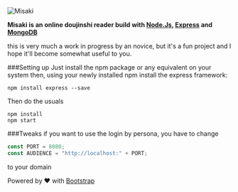 ![Misaki][LogoMain]

**Misaki is an online doujinshi reader build with [Node.Js][Nodejs], [Express][Express] and [MongoDB][MongoDB]**


this is very much a work in progress by an novice, 
but it's a fun project and I hope it'll become somewhat useful to you.

###Setting up
Just install the npm package or any equivalent on your system then, using
your newly installed npm install the express framework:
```
npm install express --save
```

Then do the usuals

```
npm install
npm start
```


###Tweaks
if you want to use the login by persona, you have to change

```javascript
const PORT = 8080;
const AUDIENCE = "http://localhost:" + PORT;
```

to your domain


Powered by ❤ with [Bootstrap][Bootstrap]

[LogoMain]: public/images/misaki.png
[Express]: https://github.com/strongloop/express
[Nodejs]: https://github.com/nodejs/node
[MongoDB]: https://github.com/mongodb/node-mongodb-native
[Bootstrap]: https://github.com/twbs/bootstrap
